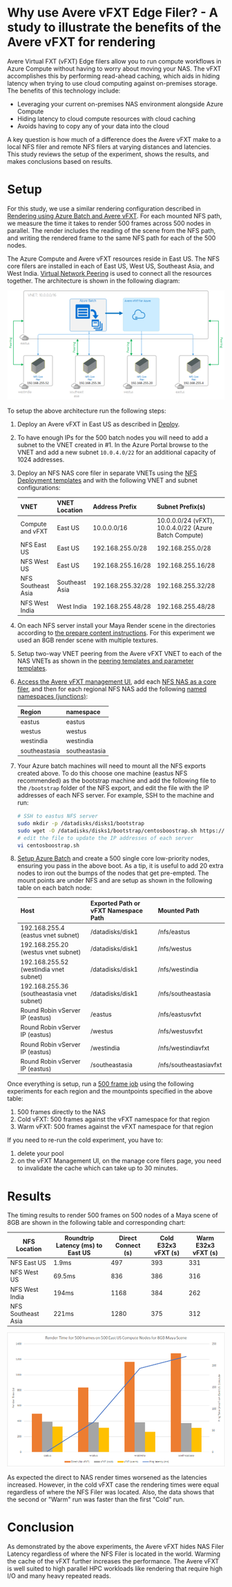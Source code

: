 # Why use Avere vFXT Edge Filer? - A study to illustrate the benefits of the Avere vFXT for rendering

Avere Virtual FXT (vFXT) Edge filers allow you to run compute workflows in Azure Compute without having to worry about moving your NAS.  The vFXT accomplishes this by performing read-ahead caching, which aids in hiding latency when trying to use cloud computing against on-premises storage. The benefits of this technology include:

  * Leveraging your current on-premises NAS environment alongside Azure Compute
  * Hiding latency to cloud compute resources with cloud caching
  * Avoids having to copy any of your data into the cloud

A key question is how much of a difference does the Avere vFXT make to a local NFS filer and remote NFS filers at varying distances and latencies.  This study reviews the setup of the experiment, shows the results, and makes conclusions based on results.

# Setup

For this study, we use a similar rendering configuration described in [Rendering using Azure Batch and Avere vFXT](maya_azure_batch_avere_vfxt_demo.md).  For each mounted NFS path, we measure the time it takes to render 500 frames across 500 nodes in parallel.  The render includes the reading of the scene from the NFS path, and writing the rendered frame to the same NFS path for each of the 500 nodes. 

The Azure Compute and Avere vFXT resources reside in East US.  The NFS core filers are installed in each of East US, West US, Southeast Asia, and West India.  [Virtual Network Peering](https://docs.microsoft.com/en-us/azure/virtual-network/virtual-network-peering-overview) is used to connect all the resources together.  The architecture is shown in the following diagram:

   <img src="images/nfs_latency/nfs_latency_architecture.png">

To setup the above architecture run the following steps:

1. Deploy an Avere vFXT in East US as described in [Deploy](jumpstart_deploy.md).

2. To have enough IPs for the 500 batch nodes you will need to add a subnet to the VNET created in #1.  In the Azure Portal browse to the VNET and add a new subnet ```10.0.4.0/22``` for an additional capacity of 1024 addresses.

3. Deploy an NFS NAS core filer in separate VNETs using the [NFS Deployment templates](../src/nfslatency/azuredisknfs) and with the following VNET and subnet configurations:

   | VNET | VNET Location | Address Prefix | Subnet Prefix(s) |
   | --- | --- | --- | --- |
   | Compute and vFXT | East US | 10.0.0.0/16 | 10.0.0.0/24 (vFXT), 10.0.4.0/22 (Azure Batch Compute) |
   | NFS East US | East US | 192.168.255.0/28 | 192.168.255.0/28 |
   | NFS West US | East US | 192.168.255.16/28 | 192.168.255.16/28 |
   | NFS Southeast Asia | Southeast Asia | 192.168.255.32/28 | 192.168.255.32/28 |
   | NFS West India | West India | 192.168.255.48/28 | 192.168.255.48/28 |

4. On each NFS server install your Maya Render scene in the directories according to [the prepare content instructions](maya_azure_batch_avere_vfxt_demo.md#prepare-content-and-infrastructure).  For this experiment we used an 8GB render scene with multiple textures.

5. Setup two-way VNET peering from the Avere vFXT VNET to each of the NAS VNETs as shown in the [peering templates and parameter templates](../src/nfslatency/vnetpeering).

6. [Access the Avere vFXT management UI](access_cluster.md), add each [NFS NAS as a core filer](configure_storage.md#nas-core-filer), and then for each regional NFS NAS add the following [named namespaces (junctions)](configure_storage.md#create-a-junction):

   | Region | namespace |
   | --- | --- |
   | eastus | eastus |
   | westus | westus |
   | westindia | westindia |
   | southeastasia | southeastasia |

7. Your Azure batch machines will need to mount all the NFS exports created above.  To do this choose one machine (eastus NFS recommended) as the bootstrap machine and add the following file to the ```/bootstrap``` folder of the NFS export, and edit the file with the IP addresses of each NFS server.  For example, SSH to the machine and run:

   ```bash
   # SSH to eastus NFS server
   sudo mkdir -p /datadisks/disks1/bootstrap
   sudo wget -O /datadisks/disks1/bootstrap/centosboostrap.sh https://raw.githubusercontent.com/Azure/Avere/master/src/nfslatency/batch/centosboostrap-nfsexperiment.sh
   # edit the file to update the IP addresses of each server
   vi centosboostrap.sh
   ```

8. [Setup Azure Batch](maya_azure_batch_avere_vfxt_demo.md#create-an-azure-batch-account-and-a-pool) and create a 500 single core low-priority nodes, ensuring you pass in the above boot.  As a tip, it is useful to add 20 extra nodes to iron out the bumps of the nodes that get pre-empted.  The mount points are under NFS and are setup as shown in the following table on each batch node:

   | Host | Exported Path or vFXT Namespace Path | Mounted Path |
   | ---- | --- | --- | 
   | 192.168.255.4 (eastus vnet subnet)  | /datadisks/disk1 | /nfs/eastus |
   | 192.168.255.20 (westus vnet subnet)  | /datadisks/disk1 | /nfs/westus |
   | 192.168.255.52 (westindia vnet subnet)  | /datadisks/disk1 | /nfs/westindia |
   | 192.168.255.36 (southeastasia vnet subnet)  | /datadisks/disk1 | /nfs/southeastasia |
   | Round Robin vServer IP (eastus) |  /eastus | /nfs/eastusvfxt |
   | Round Robin vServer IP (eastus) |  /westus | /nfs/westusvfxt |
   | Round Robin vServer IP (eastus) |  /westindia | /nfs/westindiavfxt |
   | Round Robin vServer IP (eastus) |  /southeastasia | /nfs/southeastasiavfxt |

Once everything is setup, run a [500 frame job](maya_azure_batch_avere_vfxt_demo.md#production-run-a-job-to-render-the-demo-scene) using the following experiments for each region and the mountpoints specified in the above table:
1. 500 frames directly to the NAS
2. Cold vFXT: 500 frames against the vFXT namespace for that region
3. Warm vFXT: 500 frames against the vFXT namespace for that region

If you need to re-run the cold experiment, you have to:
1. delete your pool
2. on the vFXT Management UI, on the manage core filers page, you need to invalidate the cache which can take up to 30 minutes.

# Results

The timing results to render 500 frames on 500 nodes of a Maya scene of 8GB are shown in the following table and corresponding chart:

| NFS Location | Roundtrip Latency (ms) to East US | Direct Connect (s) | Cold E32x3 vFXT (s)  | Warm E32x3 vFXT (s)  |
| ---- | ---- | ---- | ---- | ---- |
| NFS East US | 1.9ms | 497 | 393 | 331 |
| NFS West US | 69.5ms | 836 | 386 | 316 |
| NFS West India | 194ms | 1168 | 384 | 262 |
| NFS Southeast Asia | 221ms | 1280 | 375 | 312 |

<img src="images/nfs_latency/render_timing_results.png">

As expected the direct to NAS render times worsened as the latencies increased.  However, in the cold vFXT case the rendering times were equal regardless of where the NFS Filer was located.  Also, the data shows that the second or "Warm" run was faster than the first "Cold" run.

# Conclusion

As demonstrated by the above experiments, the Avere vFXT hides NAS Filer Latency regardless of where the NFS Filer is located in the world.  Warming the cache of the vFXT further increases the performance.  The Avere vFXT is well suited to high parallel HPC workloads like rendering that require high I/O and many heavy repeated reads.